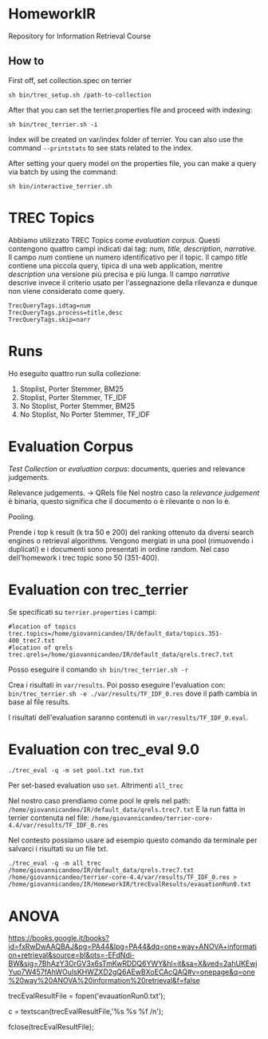 # HomeworkIR
Repository for Information Retrieval Course 

## How to

First off, set collection.spec on terrier

`sh bin/trec_setup.sh /path-to-collection`

After that you can set the terrier.properties file and proceed with indexing:

`sh bin/trec_terrier.sh -i`

Index will be created on var/index folder of terrier. 
You can also use the command `--printstats` to see stats related to the index.

After setting your query model on the properties file, you can make a query via batch by using the command:

`sh bin/interactive_terrier.sh`

# TREC Topics
Abbiamo utilizzato TREC Topics come _evaluation corpus_.
Questi contengono quattro campi indicati dai tag: _num, title, description, narrative._
Il campo _num_ contiene un numero identificativo per il topic.
Il campo _title_ contiene una piccola query, tipica di una web application, mentre _description_ una versione più precisa e più lunga.
Il campo _narrative_ descrive invece il criterio usato per l'assegnazione della rilevanza e dunque non viene considerato come query.
```
TrecQueryTags.idtag=num
TrecQueryTags.process=title,desc
TrecQueryTags.skip=narr
```
# Runs
Ho eseguito quattro run sulla collezione:

1. Stoplist, Porter Stemmer, BM25
2. Stoplist, Porter Stemmer, TF_IDF
3. No Stoplist, Porter Stemmer, BM25
4. No Stoplist, No Porter Stemmer, TF_IDF

# Evaluation Corpus 
_Test Collection_ or _evaluation corpus_: documents, queries and relevance judgements.
	
Relevance judgements. -> QRels file
Nel nostro caso la _relevance judgement_ è binaria, questo significa che il documento o è rilevante o non lo è.

Pooling.

Prende i top k result (k tra 50 e 200) del ranking ottenuto da diversi search engines o retrieval algorithms.
Vengono mergiati in una pool (rimuovendo i duplicati) e i documenti sono presentati in ordine random.
Nel caso dell'homework i trec topic sono 50 (351-400).

# Evaluation con trec_terrier
Se specificati su `terrier.properties` i campi:
```
#location of topics
trec.topics=/home/giovannicandeo/IR/default_data/topics.351-400_trec7.txt
#location of qrels
trec.qrels=/home/giovannicandeo/IR/default_data/qrels.trec7.txt
```
Posso eseguire il comando
`sh bin/trec_terrier.sh -r`

Crea i risultati in `var/results`. 
Poi posso eseguire l'evaluation con:
`bin/trec_terrier.sh -e ./var/results/TF_IDF_0.res` 
dove il path cambia in base al file results. 

I risultati dell'evaluation saranno contenuti in `var/results/TF_IDF_0.eval`.

# Evaluation con trec_eval 9.0
```
./trec_eval -q -m set pool.txt run.txt
```
Per set-based evaluation uso `set`. Altrimenti `all_trec`

Nel nostro caso prendiamo come pool le qrels nel path:
`/home/giovannicandeo/IR/default_data/qrels.trec7.txt`
E la run fatta in terrier contenuta nel file:
`/home/giovannicandeo/terrier-core-4.4/var/results/TF_IDF_0.res`

Nel contesto possiamo usare ad esempio questo comando da terminale per salvarci i risultati su un file txt.

```
./trec_eval -q -m all_trec /home/giovannicandeo/IR/default_data/qrels.trec7.txt /home/giovannicandeo/terrier-core-4.4/var/results/TF_IDF_0.res > /home/giovannicandeo/IR/HomeworkIR/trecEvalResults/evauationRun0.txt
```

# ANOVA 

https://books.google.it/books?id=fxRwDwAAQBAJ&pg=PA44&lpg=PA44&dq=one+way+ANOVA+information+retrieval&source=bl&ots=-EFdNdi-BW&sig=7BhAzY3OrGV3x6sTmKwRDDQ6YWY&hl=it&sa=X&ved=2ahUKEwjYup7W457fAhWOuIsKHWZXD2gQ6AEwBXoECAcQAQ#v=onepage&q=one%20way%20ANOVA%20information%20retrieval&f=false

trecEvalResultFile = fopen('evauationRun0.txt');

c = textscan(trecEvalResultFile,'%s %s %f /n');

fclose(trecEvalResultFile);